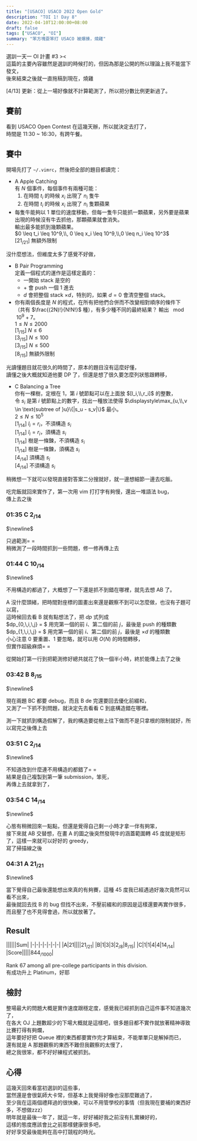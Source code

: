 ```yaml
---
title: "[USACO] USACO 2022 Open Gold"
description: "TOI 1! Day 8"
date: 2022-04-10T12:00:00+08:00
draft: false
tags: ["USACO", "OI"]
summary: "笨方塊耍笨打 USACO 被爆揍，燒雞"
---
```



選訓一天一 OI 計畫 #3 ><  
這篇的主要內容雖然是選訓的時候打的，但因為那是公開的所以理論上我不能當下發文，  
後來結束之後就一直拖稿到現在，燒雞  

[4/13] 更新：從上一場好像就不計算範測了，所以把分數比例更新過了。  

## 賽前
看到 USACO Open Contest 在這幾天辦，所以就決定去打了，  
時間是 11:30 ~ 16:30，有跨午餐。    

## 賽中

開場先打了 `~/.vimrc`，然後把全部的題目都讀完： 
 - A Apple Catching  
 有 $N$ 個事件，每個事件有兩種可能：
   1. 在時間 $t_i$ 的時候 $x_i$ 出現了 $n_i$ 隻牛  
   2. 在時間 $t_i$ 的時候 $x_i$ 出現了 $n_i$ 隻顆蘋果  
 - 每隻牛能夠以 $1$ 單位的速度移動，但每一隻牛只能抓一顆蘋果，另外要是蘋果出現的時候沒有牛去抓他，那顆蘋果就會消失。  
   輸出最多能抓到幾顆蘋果。  
   $0 \leq  t_i \leq 10^9,\\, 0 \leq  x_i \leq 10^9,\\,0 \leq  n_i \leq 10^3$  
   [21<sub>/21</sub>] 無額外限制  
 
 沒什麼想法，但維度太多了感覺不好做，  

 - B Pair Programming  
 定義一個程式的運作是這樣定義的：
    - 一開始 stack 是空的  
    - $+$ 會 push 一個 $1$ 進去  
    - $d$ 會把整個 stack $\times d$，特別的，如果 $d = 0$ 會清空整個 stack。  
 - 你有兩個長度是 $N$ 的程式，在所有把他們合併而不改變相對順序的條件下（共有 $\frac{(2N)!}{N!N!}$ 種），有多少種不同的最終結果？ 輸出 $\mod 10^9 + 7$。  
 $1 \leq N \leq 2000$    
 [1<sub>/15</sub>] $N \leq 6$  
 [3<sub>/15</sub>] $N \leq 100$  
 [3<sub>/15</sub>] $N \leq 500$  
 [8<sub>/15</sub>] 無額外限制  

 光讀懂題目就花很久的時間了，原本的題目沒有這麼好懂，  
 讀懂之後大概就知道他要 DP 了，但還是想了很久要怎麼列狀態跟轉移，  

 - C Balancing a Tree  
 你有一棵樹，定根在 $1$，第 $i$ 號節點可以在上面放 $[l_i,\\,r_i]$ 的整數，  
 令 $s_i$ 是第 $i$ 號節點上的數字，找出一種放法使得 $\displaystyle\max_{u,\\,v \in \text{subtree of }u}\{|s_u - s_v|\}$ 最小。  
 $2 \leq N \leq 10^5$  
 [1<sub>/14</sub>] $l_i = r_i$，不須構造 $s_i$  
 [1<sub>/14</sub>] $l_i = r_i$，須構造 $s_i$  
 [1<sub>/14</sub>] 樹是一條鍊，不須構造 $s_i$  
 [1<sub>/14</sub>] 樹是一條鍊，須構造 $s_i$  
 [4<sub>/14</sub>] 須構造 $s_i$  
 [4<sub>/14</sub>] 不須構造 $s_i$  

 稍微想一下就可以發現直接對答案二分搜就好，就一邊想細節一邊去吃飯。

 吃完飯就回來實作了，第一次用 vim 打打字有夠慢，還出一堆語法 bug，  
 傳上去之後  
### 01:35 C 2<sub>/14</sub>
$\newline$

只過範測= =  
稍微測了一段時間抓到一些問題，修一修再傳上去  
### 01:44 C 10<sub>/14</sub>
$\newline$

不用構造的都過了，大概想了一下還是抓不到錯在哪裡，就先去想 AB 了。  

A 沒什麼頭緒，把時間對座標的圖畫出來還是觀察不到可以怎麼做，也沒有子題可以寫，  
這時候回去看 B 就有點想法了，把 $dp$ 式列成  
$dp_{0,\\,i,\\,j} = $ 用完第一個的前 $i$、第二個的前 $j$，最後是 push 的種類數  
$dp_{1,\\,i,\\,j} = $ 用完第一個的前 $i$、第二個的前 $j$，最後是 $\times d$ 的種類數  
小心注意 $0$ 要重置、$1$ 要忽略，就可以用 $O(N)$ 的時間轉移，  
但實作超級麻煩= =  

從開始打第一行到把範測修好總共就花了快一個半小時，終於能傳上去了之後  
### 03:42 B 8<sub>/15</sub>
$\newline$

現在兩題 BC 都要 debug，而且 B de 完還要回去優化前綴和，  
又測了一下抓不到問題，就決定先去看看 C 到底構造錯在哪裡。  

測一下就抓到構造假解了，我的構造要從樹上往下做而不是只拿根的限制就好，所以寫完之後傳上去  
### 03:51 C 2<sub>/14</sub>
$\newline$

不知道改到什麼連不用構造的都錯了= =  
結果是自己複製到第一筆 submission，笨死，  
再傳上去就拿到了，  
### 03:54 C <green>14<sub>/14</sub></green>
$\newline$

心態有稍微回來一點點，但還是覺得自己剩一小時才拿一伴有夠笨，    
接下來就 AB 交替想，在畫 A 的圖之後突然發現牛的涵蓋範圍轉 45 度就是矩形了，這樣一來就可以好好的 greedy，  
寫了掃描線之後

### 04:31 A <green>21<sub>/21</sub></green>
$\newline$

當下覺得自己最後還能想出來真的有夠賽，這種 45 度我已經遇過好幾次竟然可以看不出來，  
最後就回去找 B 的 bug 但找不出來，不壓前綴和的原因是這樣還要再實作很多，而且壓了也不見得會過，所以就放著了。  

## Result
||||||Sum|
|-|-|-|-|-|-|-|
|A|<green>21</green>||||<green>21<sub>/21</sub></green>|
|B|1|<green>3</green>|<green>3</green>|2<sub>/8</sub>|8<sub>/15</sub>|
|C|<green>1</green>|<green>1</green>|<green>4</green>|<green>4</green>|<green>14<sub>/14</sub></green>|
|Score|||||844<sub>/1000</sub>|

Rank 67 among all pre-college participants in this division.  
有成功升上 Platinum，好耶  

## 檢討

整場最大的問題大概是實作速度跟穩定度，感覺我已經抓到自己這件事不知道幾次了，  
在各大 OJ 上題數超少的下場大概就是這樣吧，很多題目都不實作就放著精神導致比賽打得有夠爛，  
這年要好好把 Queue 裡的東西都要實作完才算結束，不能單單只是解掉而已，  
還有就是 A 那題觀察的東西不難但我觀察的太慢了，  
總之我很笨，都不好好練程式被抓到。  

## 心得
這幾天回來看當初選訓的這些事，  
當然還是會很氣師大卡常，但基本上我覺得好像也沒那麼難過了，  
至少我在這兩個禮拜過的很快樂，可以不用管學校的事情（但我現在要補的東西好多，不想做zzz）  
明年就是最後一年了，就這一年，好好補好我之前沒有扎實練好的，  
這樣的態度應該會比之前那樣健康很多吧，  
好好享受最後能夠在高中打競程的時光。  

